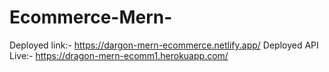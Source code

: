 # Ecommerce-Mern-
Deployed link:- https://dargon-mern-ecommerce.netlify.app/
Deployed API Live:- https://dragon-mern-ecomm1.herokuapp.com/
